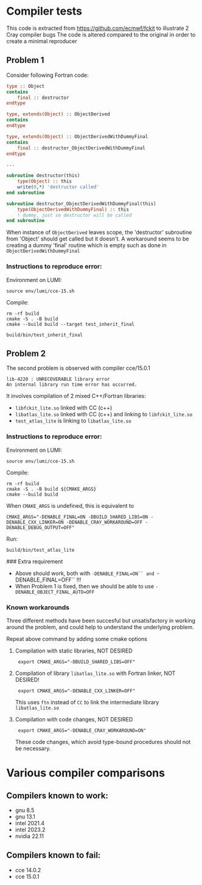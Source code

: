 # Compiler tests 

This code is extracted from https://github.com/ecmwf/fckit to illustrate 2 Cray compiler bugs
The code is altered compared to the original in order to create a minimal reproducer

## Problem 1

Consider following Fortran code:

```f90
type :: Object
contains
    final :: destructor
endtype

type, extends(Object) :: ObjectDerived
contains
endtype

type, extends(Object) :: ObjectDerivedWithDummyFinal
contains
    final :: destructor_ObjectDerivedWithDummyFinal
endtype

...

subroutine destructor(this)
    type(Object) :: this
    write(0,*) 'destructor called'
end subroutine 

subroutine destructor_ObjectDerivedWithDummyFinal(this)
    type(ObjectDerivedWithDummyFinal) :: this
    ! dummy, just so destructor will be called
end subroutine
```

When instance of `ObjectDerived` leaves scope, the 'destructor' subroutine from 'Object' should get called but it doesn't.
A workaround seems to be creating a dummy 'final' routine which is empty such as done in `ObjectDerivedWithDummyFinal`

### Instructions to reproduce error:

Environment on LUMI:

    source env/lumi/cce-15.sh

Compile:

    rm -rf build
    cmake -S . -B build
    cmake --build build --target test_inherit_final

    build/bin/test_inherit_final


## Problem 2

The second problem is observed with compiler cce/15.0.1

    lib-4220 : UNRECOVERABLE library error
    An internal library run time error has occurred.

It involves compilation of 2 mixed C++/Fortran libraries:

- `libfckit_lite.so` linked with CC (c++)
- `libatlas_lite.so` linked with CC (c++) and linking to `libfckit_lite.so`
- `test_atlas_lite` is linking to `libatlas_lite.so`


### Instructions to reproduce error:

Environment on LUMI:

    source env/lumi/cce-15.sh

Compile:

    rm -rf build
    cmake -S . -B build ${CMAKE_ARGS}
    cmake --build build

When `CMAKE_ARGS` is undefined, this is equivalent to

    CMAKE_ARGS="-DENABLE_FINAL=ON -DBUILD_SHARED_LIBS=ON -DENABLE_CXX_LINKER=ON -DENABLE_CRAY_WORKAROUND=OFF -DENABLE_DEBUG_OUTPUT=OFF"

Run:

    build/bin/test_atlas_lite

### Extra requirement

- Above should work, both with `-DENABLE_FINAL=ON`` and `-DENABLE_FINAL=OFF`` !!!
- When Problem 1 is fixed, then we should be able to use `-DENABLE_OBJECT_FINAL_AUTO=OFF`

### Known workarounds

Three different methods have been succesful but unsatisfactory in working around the problem, and could help to
understand the underlying problem.

Repeat above command by adding some cmake options 

1. Compilation with static libraries, NOT DESIRED

        export CMAKE_ARGS="-DBUILD_SHARED_LIBS=OFF"

2. Compilation of library `libatlas_lite.so` with Fortran linker, NOT DESIRED!

        export CMAKE_ARGS="-DENABLE_CXX_LINKER=OFF"

    This uses `ftn` instead of `CC` to link the intermediate library `libatlas_lite.so`

3. Compilation with code changes, NOT DESIRED

        export CMAKE_ARGS="-DENABLE_CRAY_WORKAROUND=ON"

   These code changes, which avoid type-bound procedures should not be necessary.

# Various compiler comparisons

## Compilers known to work:

- gnu 8.5
- gnu 13.1
- intel 2021.4
- intel 2023.2
- nvidia 22.11

## Compilers known to fail:

- cce 14.0.2
- cce 15.0.1
 